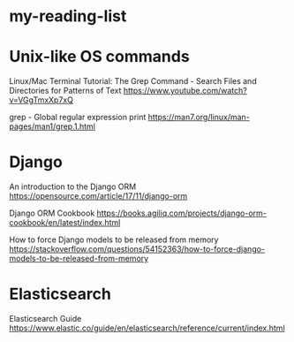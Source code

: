 # my-reading-list

# Unix-like OS commands

Linux/Mac Terminal Tutorial: The Grep Command - Search Files and Directories for Patterns of Text
https://www.youtube.com/watch?v=VGgTmxXp7xQ

grep - Global regular expression print
https://man7.org/linux/man-pages/man1/grep.1.html

# Django 

An introduction to the Django ORM
https://opensource.com/article/17/11/django-orm

Django ORM Cookbook
https://books.agiliq.com/projects/django-orm-cookbook/en/latest/index.html

How to force Django models to be released from memory
https://stackoverflow.com/questions/54152363/how-to-force-django-models-to-be-released-from-memory

# Elasticsearch

Elasticsearch Guide
https://www.elastic.co/guide/en/elasticsearch/reference/current/index.html
